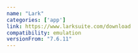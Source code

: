```yaml
---
name: "Lark"
categories: ['app']
link: https://www.larksuite.com/download
compatibility: emulation
versionFrom: "7.6.11"
---
```


